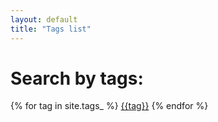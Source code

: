 ```yaml
---
layout: default
title: "Tags list"
---
```


<link rel="stylesheet" href="{{ '/assets/css/y.css' }}">

# Search by tags: 

<div class="list">
    {% for tag in site.tags_ %}
        <a href="/tag/{{tag}}">{{tag}}</a>
    {% endfor %}
</div>